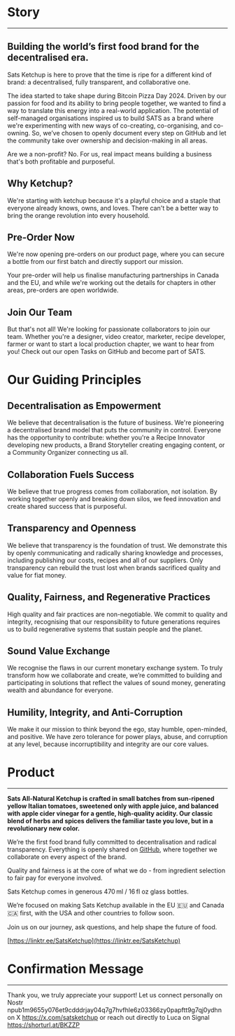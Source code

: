 # Story
------

## Building the world’s first food brand for the decentralised era.

Sats Ketchup is here to prove that the time is ripe for a different kind of brand: a decentralised, fully transparent, and collaborative one.

The idea started to take shape during Bitcoin Pizza Day 2024. Driven by our passion for food and its ability to bring people together, we wanted to find a way to translate this energy into a real-world application. The potential of self-managed organisations inspired us to build SATS as a brand where we're experimenting with new ways of co-creating, co-organising, and co-owning. So, we’ve chosen to openly document every step on GitHub and let the community take over ownership and decision-making in all areas.

Are we a non-profit? No. For us, real impact means building a business that's both profitable and purposeful.

## Why Ketchup?
We're starting with ketchup because it's a playful choice and a staple that everyone already knows, owns, and loves. There can't be a better way to bring the orange revolution into every household.

## Pre-Order Now
We're now opening pre-orders on our product page, where you can secure a bottle from our first batch and directly support our mission.

Your pre-order will help us finalise manufacturing partnerships in Canada and the EU, and while we're working out the details for chapters in other areas, pre-orders are open worldwide.

## Join Our Team
But that's not all! We're looking for passionate collaborators to join our team. Whether you're a designer, video creator, marketer, recipe developer, farmer or want to start a local production chapter, we want to hear from you! Check out our open Tasks on GitHub and become part of SATS.

# Our Guiding Principles
## Decentralisation as Empowerment
We believe that decentralisation is the future of business. We're pioneering a decentralised brand model that puts the community in control. Everyone has the opportunity to contribute: whether you're a Recipe Innovator developing new products, a Brand Storyteller creating engaging content, or a Community Organizer connecting us all.

## Collaboration Fuels Success
We believe that true progress comes from collaboration, not isolation. By working together openly and breaking down silos, we feed innovation and create shared success that is purposeful.

## Transparency and Openness
We believe that transparency is the foundation of trust. We demonstrate this by openly communicating and radically sharing knowledge and processes, including publishing our costs, recipes and all of our suppliers. Only transparency can rebuild the trust lost when brands sacrificed quality and value for fiat money.

## Quality, Fairness, and Regenerative Practices
High quality and fair practices are non-negotiable. We commit to quality and integrity, recognising that our responsibility to future generations requires us to build regenerative systems that sustain people and the planet.

## Sound Value Exchange
We recognise the flaws in our current monetary exchange system. To truly transform how we collaborate and create, we’re committed to building and participating in solutions that reflect the values of sound money, generating wealth and abundance for everyone.

## Humility, Integrity, and Anti-Corruption
We make it our mission to think beyond the ego, stay humble, open-minded, and positive. We have zero tolerance for power plays, abuse, and corruption at any level, because incorruptibility and integrity are our core values.


# Product
------

**Sats All-Natural Ketchup is crafted in small batches from sun-ripened yellow Italian tomatoes, sweetened only with apple juice, and balanced with apple cider vinegar for a gentle, high-quality acidity. Our classic blend of herbs and spices delivers the familiar taste you love, but in a revolutionary new color.**

We’re the first food brand fully committed to decentralisation and radical transparency. Everything is openly shared on [GitHub](https://github.com/bahuwrihi/Sats-Ketchup/), where together we collaborate on every aspect of the brand.

Quality and fairness is at the core of what we do - from ingredient selection to fair pay for everyone involved.

Sats Ketchup comes in generous 470 ml / 16 fl oz glass bottles.

We’re focused on making Sats Ketchup available in the EU 🇪🇺 and Canada 🇨🇦 first, with the USA and other countries to follow soon.

Join us on our journey, ask questions, and help shape the future of food.

[https://linktr.ee/SatsKetchup](https://linktr.ee/SatsKetchup)

# Confirmation Message
-----

Thank you, we truly appreciate your support!
Let us connect personally on Nostr 
npub1m9655y076et9cdddrjay04q7g7hvfhle6z03366zy0papftt9g7qj0ydhn
on X https://x.com/satsketchup
or reach out directly to Luca on Signal
https://shorturl.at/BKZZP
